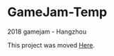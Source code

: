 # GameJam-Temp
2018 gamejam - Hangzhou  

This project was moved [Here](https://gitee.com/ookk47oo/StayHere).
